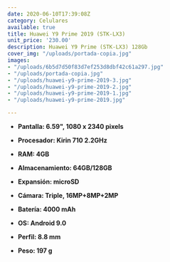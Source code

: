 ```yaml
---
date: 2020-06-10T17:39:08Z
category: Celulares
available: true
title: Huawei Y9 Prime 2019 (STK-LX3)
unit_price: '230.00'
description: Huawei Y9 Prime (STK-LX3) 128Gb
cover_img: "/uploads/portada-copia.jpg"
images:
- "/uploads/6b5d7d50f83d7ef253d8dbf42c61a297.jpg"
- "/uploads/portada-copia.jpg"
- "/uploads/huawei-y9-prime-2019-3.jpg"
- "/uploads/huawei-y9-prime-2019-2.jpg"
- "/uploads/huawei-y9-prime-2019-1.jpg"
- "/uploads/huawei-y9-prime-2019.jpg"

---
```

* **Pantalla: 6.59", 1080 x 2340 pixels**
* **Procesador: Kirin 710 2.2GHz**
* **RAM: 4GB**
* **Almacenamiento: 64GB/128GB**
* **Expansión: microSD**


* **Cámara: Triple, 16MP+8MP+2MP**
* **Batería: 4000 mAh**
* **OS: Android 9.0**
* **Perfil: 8.8 mm**
* **Peso: 197 g**